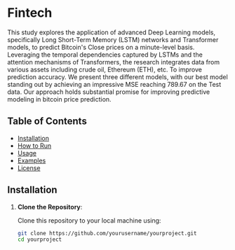 # Fintech

This study explores the application of advanced Deep Learning models, specifically Long Short-Term Memory (LSTM) networks and Transformer models, to predict Bitcoin's Close prices on a minute-level basis. Leveraging the temporal dependencies captured by LSTMs and the attention mechanisms of Transformers, the research integrates data from various assets including crude oil, Ethereum (ETH), etc. To improve prediction accuracy. We present three different models, with our best model standing out by achieving an impressive MSE reaching 789.67 on the Test data. Our approach holds substantial promise for improving predictive modeling in bitcoin price prediction.

## Table of Contents

- [Installation](#installation)
- [How to Run](#how-to-run)
- [Usage](#usage)
- [Examples](#examples)
- [License](#license)

## Installation

1. **Clone the Repository**:

   Clone this repository to your local machine using:

   ```sh
   git clone https://github.com/yourusername/yourproject.git
   cd yourproject
